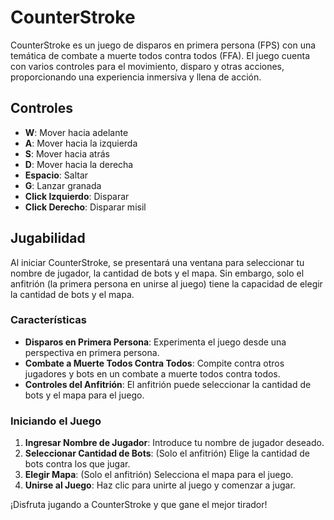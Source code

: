 # CounterStroke

CounterStroke es un juego de disparos en primera persona (FPS) con una temática de combate a muerte todos contra todos (FFA). El juego cuenta con varios controles para el movimiento, disparo y otras acciones, proporcionando una experiencia inmersiva y llena de acción.

## Controles

- **W**: Mover hacia adelante
- **A**: Mover hacia la izquierda
- **S**: Mover hacia atrás
- **D**: Mover hacia la derecha
- **Espacio**: Saltar
- **G**: Lanzar granada
- **Click Izquierdo**: Disparar
- **Click Derecho**: Disparar misil

## Jugabilidad

Al iniciar CounterStroke, se presentará una ventana para seleccionar tu nombre de jugador, la cantidad de bots y el mapa. Sin embargo, solo el anfitrión (la primera persona en unirse al juego) tiene la capacidad de elegir la cantidad de bots y el mapa.

### Características

- **Disparos en Primera Persona**: Experimenta el juego desde una perspectiva en primera persona.
- **Combate a Muerte Todos Contra Todos**: Compite contra otros jugadores y bots en un combate a muerte todos contra todos.
- **Controles del Anfitrión**: El anfitrión puede seleccionar la cantidad de bots y el mapa para el juego.

### Iniciando el Juego

1. **Ingresar Nombre de Jugador**: Introduce tu nombre de jugador deseado.
2. **Seleccionar Cantidad de Bots**: (Solo el anfitrión) Elige la cantidad de bots contra los que jugar.
3. **Elegir Mapa**: (Solo el anfitrión) Selecciona el mapa para el juego.
4. **Unirse al Juego**: Haz clic para unirte al juego y comenzar a jugar.

¡Disfruta jugando a CounterStroke y que gane el mejor tirador!
